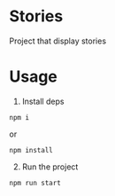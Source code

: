 # Stories

Project that display stories

# Usage

1. Install deps

`npm i`

or

`npm install`

2. Run the project

`npm run start`
